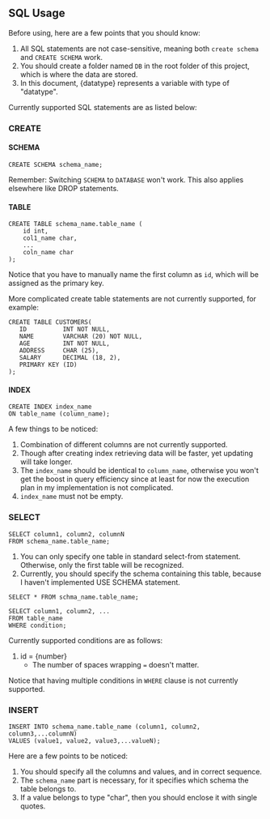 ## SQL Usage
Before using, here are a few points that you should know:
1. All SQL statements are not case-sensitive, meaning both `create schema` and `CREATE SCHEMA` work.
2. You should create a folder named `DB` in the root folder of this project, which is where the data are stored.
3. In this document, {datatype} represents a variable with type of "datatype".

Currently supported SQL statements are as listed below:

### CREATE
#### SCHEMA
```
CREATE SCHEMA schema_name;
```

Remember: Switching `SCHEMA` to `DATABASE` won't work. This also applies elsewhere like DROP statements.

#### TABLE
```
CREATE TABLE schema_name.table_name (
    id int,
    col1_name char,
    ...
    coln_name char
);
```

Notice that you have to manually name the first column as `id`, which will be assigned as the primary key.

More complicated create table statements are not currently supported, for example:
```
CREATE TABLE CUSTOMERS(
   ID          INT NOT NULL,
   NAME        VARCHAR (20) NOT NULL,
   AGE         INT NOT NULL,
   ADDRESS     CHAR (25),
   SALARY      DECIMAL (18, 2),
   PRIMARY KEY (ID)
);
```

#### INDEX
```
CREATE INDEX index_name
ON table_name (column_name);
```

A few things to be noticed:
1. Combination of different columns are not currently supported.
2. Though after creating index retrieving data will be faster, yet updating will take longer.
3. The `index_name` should be identical to `column_name`, otherwise you won't get the boost in query efficiency since at least for now the execution plan in my implementation is not complicated.
4. `index_name` must not be empty.

### SELECT
```
SELECT column1, column2, columnN
FROM schema_name.table_name;
```

1. You can only specify one table in standard select-from statement. Otherwise, only the first table will be recognized.
2. Currently, you should specify the schema containing this table, because I haven't implemented USE SCHEMA statement.

```
SELECT * FROM schma_name.table_name;
```

```
SELECT column1, column2, ...
FROM table_name
WHERE condition;
```

Currently supported conditions are as follows:
1. id = {number}
    - The number of spaces wrapping `=` doesn't matter.

Notice that having multiple conditions in `WHERE` clause is not currently supported.

### INSERT
```
INSERT INTO schema_name.table_name (column1, column2, column3,...columnN)
VALUES (value1, value2, value3,...valueN);
```

Here are a few points to be noticed:
1. You should specify all the columns and values, and in correct sequence.
2. The `schema_name` part is necessary, for it specifies which schema the table belongs to.
3. If a value belongs to type "char", then you should enclose it with single quotes.
